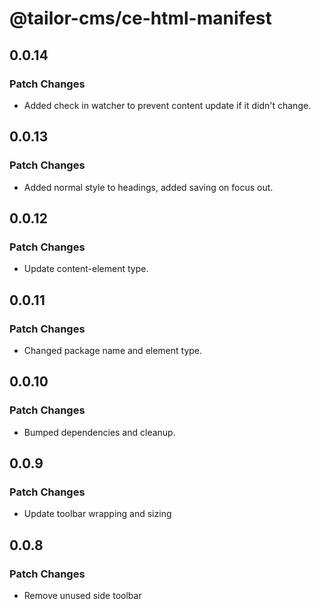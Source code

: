 # @tailor-cms/ce-html-manifest

## 0.0.14

### Patch Changes

- Added check in watcher to prevent content update if it didn't change.

## 0.0.13

### Patch Changes

- Added normal style to headings, added saving on focus out.

## 0.0.12

### Patch Changes

- Update content-element type.

## 0.0.11

### Patch Changes

- Changed package name and element type.

## 0.0.10

### Patch Changes

- Bumped dependencies and cleanup.

## 0.0.9

### Patch Changes

- Update toolbar wrapping and sizing

## 0.0.8

### Patch Changes

- Remove unused side toolbar
